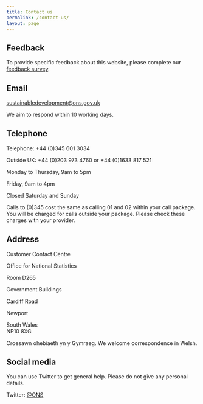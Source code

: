 ```yaml
---
title: Contact us
permalink: /contact-us/
layout: page
---
```


## Feedback
To provide specific feedback about this website, please complete our [feedback survey](https://www.smartsurvey.co.uk/s/EZZRYJ/).

## Email
[sustainabledevelopment@ons.gov.uk](mailto:sustainabledevelopment@ons.gov.uk)

We aim to respond within 10 working days.

## Telephone
Telephone: +44 (0)345 601 3034

Outside UK: +44 (0)203 973 4760 or +44 (0)1633 817 521

Monday to Thursday, 9am to 5pm

Friday, 9am to 4pm

Closed Saturday and Sunday

<p style="font-size: 14px;">
Calls to (0)345 cost the same as calling 01 and 02 within your call package.<br>You will be charged for calls outside your package. Please check these charges with your provider.
</p>

## Address
<p style="margin-bottom: 0px;">Customer Contact Centre</p>
<p style="margin-bottom: 0px;">Office for National Statistics</p>
<p style="margin-bottom: 0px;">Room D265</p>
<p style="margin-bottom: 0px;">Government Buildings</p>
<p style="margin-bottom: 0px;">Cardiff Road</p>
<p style="margin-bottom: 0px;">Newport</p>
<p style="margin-bottom: 0px;">South Wales</p>
NP10 8XG


Croesawn ohebiaeth yn y Gymraeg. We welcome correspondence in Welsh.

## Social media
You can use Twitter to get general help. Please do not give any personal details.

Twitter: [@ONS](https://twitter.com/ons)
